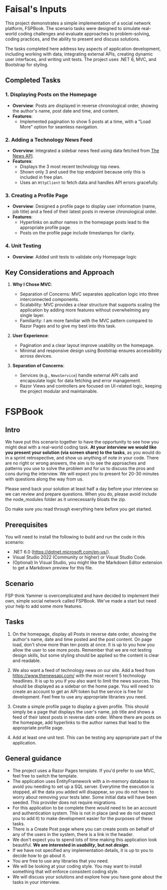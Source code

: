 ﻿# Faisal's Inputs

This project demonstrates a simple implementation of a social network platform, FSPBook. The scenario tasks were designed to simulate real-world coding challenges and evaluate approaches to problem-solving, coding practices, and the ability to present and discuss solutions.

The tasks completed here address key aspects of application development, including working with data, integrating external APIs, creating dynamic user interfaces, and writing unit tests. The project uses .NET 6, MVC, and Bootstrap for styling.

## Completed Tasks

### 1. Displaying Posts on the Homepage
- **Overview**: Posts are displayed in reverse chronological order, showing the author's name, post date and time, and content.
- **Features**: 
  - Implemented pagination to show 5 posts at a time, with a "Load More" option for seamless navigation.

### 2. Adding a Technology News Feed
- **Overview**: Integrated a sidebar news feed using data fetched from [The News API](https://www.thenewsapi.com/).
- **Features**:
  - Displays the 3 most recent technology top news.
  - Shown only 3 and used the top endpoint because only this is included in free plan. 
  - Uses an `HttpClient` to fetch data and handles API errors gracefully.

### 3. Creating a Profile Page
- **Overview**: Designed a profile page to display user information (name, job title) and a feed of their latest posts in reverse chronological order.
- **Features**:
  - Hyperlinks on author names in the homepage posts lead to the appropriate profile page.
  - Posts on the profile page include timestamps for clarity.

### 4. Unit Testing
- **Overview**: Added unit tests to validate only Homepage logic

## Key Considerations and Approach

1. **Why I Chose MVC**: 
   - Separation of Concerns: MVC separates application logic into three interconnected components.
   - Scalability: MVC provides a clear structure that supports scaling the application by adding more features without overwhelming any single layer.
   - Familiarity: I am more familiar with the MVC pattern compared to Razor Pages and to give my best into this task.

2. **User Experience**:
   - Pagination and a clear layout improve usability on the homepage.
   - Minimal and responsive design using Bootstrap ensures accessibility across devices.

4. **Separation of Concerns**: 
   - Services (e.g., `NewsService`) handle external API calls and encapsulate logic for data fetching and error management.
   - Razor Views and controllers are focused on UI-related logic, keeping the project modular and maintainable.


# FSPBook

## Intro

We have put this scenario together to have the opportunity to see how you might deal with a real-world coding task. **At your interview we would like you present your solution (via screen share) to the tasks**, as you would do in a sprint retrospective, and show us anything of note in your code. There are no right or wrong answers, the aim is to see the approaches and patterns you use to solve the problem and for us to discuss the pros and cons during the interview. We will expect you to present for 20-30 minutes with questions along the way from us.

Please send back your solution at least half a day before your interview so we can review and prepare questions. When you do, please avoid include the node_modules folder as it unnecessarily bloats the zip.

Do make sure you read through everything here before you get started. 

## Prerequisites
You will need to install the following to build and run the code in this scenario:
- .NET 6.0 (https://dotnet.microsoft.com/en-us/).
- Visual Studio 2022 (Community or higher) or Visual Studio Code.
- (Optional) In Visual Studio, you might like the Markdown Editor extension to get a Markdown preview for this file.

## Scenario
FSP think Yammer is overcomplicated and have decided to implement their own, simple social network called FSPBook. We've made a start but need your help to add some more features.

## Tasks
1. On the homepage, display all Posts in reverse date order, showing the author's name, date and time posted and the post content. On page load, don't show more than ten posts at once. It is up to you how you allow the user to see more posts. Remember that we are not testing design skills, but some styling should be applied so the content is clear and readable.

2. We also want a feed of technology news on our site. Add a feed from https://www.thenewsapi.com/ with the most recent 5 technology headlines. It is up to you if you also want to limit the news sources. This should be displayed as a sidebar on the home page. You will need to create an account to get an API token but the service is free for development. Feel free to use any appropriate libraries you need.

3. Create a simple profile page to display a given profile. This should simply be a page that displays the user's name, job title and shows a feed of their latest posts in reverse date order. Where there are posts on the homepage, add hyperlinks to the author names that lead to the appropriate profile page.

4. Add at least one unit test. This can be testing any appropriate part of the application.

## General guidance
- The project uses a Razor Pages template. If you'd prefer to use MVC, feel free to switch the template.
- The application uses EntityFramework with a in-memory database to avoid you needing to set up a SQL server. Everytime the execution is stopped, all the data you added will disappear, so you do not have to worry about removing your tests later. Some initial data will have been seeded. This provider does not require migrations. 
- For this application to be complete there would need to be an account and authentication system. This is not in place (and we do not expect you to add it) to make development easier for the purposes of these tasks.
- There is a Create Post page where you can create posts on behalf of any of the users in the system, there is a link in the header.
- We don't expect you to spend lots of time making this application look beautiful. **We are interested in *usability*, but not *design***.
- If we have not specified any implementation details, it is up to you to decide how to go about it.
- You are free to use any libraries that you need.
- We will be looking at your coding style. You may want to install something that will enforce consistent coding style.
- We will discuss your solutions and explore how you have gone about the tasks in your interview.